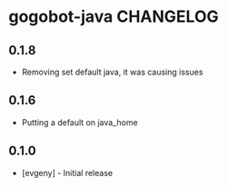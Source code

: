 gogobot-java CHANGELOG
======================

## 0.1.8

- Removing set default java, it was causing issues

## 0.1.6

* Putting a default on java_home

## 0.1.0

* [evgeny] - Initial release
